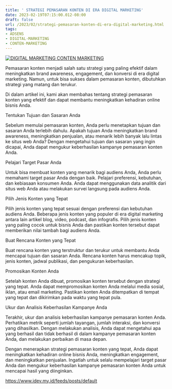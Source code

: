 ```yaml
---
title: ' STRATEGI PEMASARAN KONTEN DI ERA DIGITAL MARKETING'
date: 2023-02-19T07:15:00.012-08:00
draft: false
url: /2023/02/strategi-pemasaran-konten-di-era-digital-marketing.html
tags: 
- ADSENS
- DIGITAL-MARKETING
- CONTEN-MARKETING
---
```


[![DIGITAL MARKETING CONTEN MARKETING](https://blogger.googleusercontent.com/img/b/R29vZ2xl/AVvXsEh8FN-kHlLuCXA3A5AkV6ZDvUUtUd9C-zKm5um8efGbifZjbzWm3oP3sLGwzk3Y7M-X0X3rxMHJd-j8WF0rp0vtJrEK_fB3Y01o_w13i3xGUFpw8KdZwG04Ve0NFFdyToIvK405xJIzljLNOLu3q8WDcs2W_8uejid0GGfC_vHTmbPzfRwCDkMoFW4EbA/w640-h336/DIGITAL%20MARKETING%20CONTEN%20MARKETING.webp)](https://blogger.googleusercontent.com/img/b/R29vZ2xl/AVvXsEh8FN-kHlLuCXA3A5AkV6ZDvUUtUd9C-zKm5um8efGbifZjbzWm3oP3sLGwzk3Y7M-X0X3rxMHJd-j8WF0rp0vtJrEK_fB3Y01o_w13i3xGUFpw8KdZwG04Ve0NFFdyToIvK405xJIzljLNOLu3q8WDcs2W_8uejid0GGfC_vHTmbPzfRwCDkMoFW4EbA/s1200/DIGITAL%20MARKETING%20CONTEN%20MARKETING.webp)

Pemasaran konten menjadi salah satu strategi yang paling efektif dalam meningkatkan brand awareness, engagement, dan konversi di era digital marketing. Namun, untuk bisa sukses dalam pemasaran konten, dibutuhkan strategi yang matang dan terukur.

Di dalam artikel ini, kami akan membahas tentang strategi pemasaran konten yang efektif dan dapat membantu meningkatkan kehadiran online bisnis Anda.

  

Tentukan Tujuan dan Sasaran Anda

Sebelum memulai pemasaran konten, Anda perlu menetapkan tujuan dan sasaran Anda terlebih dahulu. Apakah tujuan Anda meningkatkan brand awareness, meningkatkan penjualan, atau menarik lebih banyak lalu lintas ke situs web Anda? Dengan mengetahui tujuan dan sasaran yang ingin dicapai, Anda dapat mengukur keberhasilan kampanye pemasaran konten Anda.

  

Pelajari Target Pasar Anda

Untuk bisa membuat konten yang menarik bagi audiens Anda, Anda perlu memahami target pasar Anda dengan baik. Pelajari preferensi, kebutuhan, dan kebiasaan konsumen Anda. Anda dapat menggunakan data analitik dari situs web Anda atau melakukan survei langsung pada audiens Anda.

  

Pilih Jenis Konten yang Tepat

Pilih jenis konten yang tepat sesuai dengan preferensi dan kebutuhan audiens Anda. Beberapa jenis konten yang populer di era digital marketing antara lain artikel blog, video, podcast, dan infografis. Pilih jenis konten yang paling cocok untuk bisnis Anda dan pastikan konten tersebut dapat memberikan nilai tambah bagi audiens Anda.

  

Buat Rencana Konten yang Tepat

Buat rencana konten yang terstruktur dan terukur untuk membantu Anda mencapai tujuan dan sasaran Anda. Rencana konten harus mencakup topik, jenis konten, jadwal publikasi, dan pengukuran keberhasilan.

  

Promosikan Konten Anda

Setelah konten Anda dibuat, promosikan konten tersebut dengan strategi yang tepat. Anda dapat mempromosikan konten Anda melalui media sosial, iklan, atau email marketing. Pastikan konten Anda ditempatkan di tempat yang tepat dan dikirimkan pada waktu yang tepat pula.

  

Ukur dan Analisis Keberhasilan Kampanye Anda

Terakhir, ukur dan analisis keberhasilan kampanye pemasaran konten Anda. Perhatikan metrik seperti jumlah tayangan, jumlah interaksi, dan konversi yang dihasilkan. Dengan melakukan analisis, Anda dapat mengetahui apa yang berhasil dan tidak berhasil di dalam kampanye pemasaran konten Anda, dan melakukan perbaikan di masa depan.

  

Dengan menerapkan strategi pemasaran konten yang tepat, Anda dapat meningkatkan kehadiran online bisnis Anda, meningkatkan engagement, dan meningkatkan penjualan. Ingatlah untuk selalu mempelajari target pasar Anda dan mengukur keberhasilan kampanye pemasaran konten Anda untuk mencapai hasil yang diinginkan.

https://www.idev.my.id/feeds/posts/default